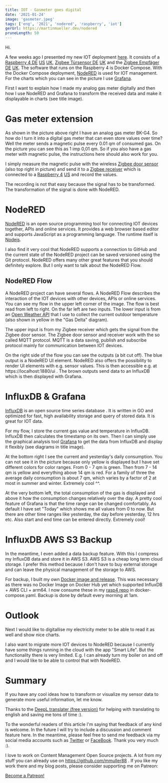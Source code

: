 ```yaml
---
title: IOT - Gasmeter goes digital
date: '2021-01-24'
image: 'gasmeter.jpeg'
tags: ['eng', '2021', 'nodered', 'raspberry', 'iot']
gerUrl: https://martinmueller.dev/nodered
pruneLength: 50
---
```


Hi.

A few weeks ago I presented my new IOT deployment [here](https://martinmueller.dev/rasp4). It consists of a [Raspberry 4 DE](https://amzn.to/3a0Xjsd) [US](https://amzn.to/3iEHyuD) [UK](https://amzn.to/2Y8FOQZ), [Zigbee Türsensor DE](https://amzn.to/2KEqsAz) [UK](https://amzn.to/2MeSmDM) and the [Zigbee Empfäger DE](https://amzn.to/2Y4aq63) [UK](https://amzn.to/3pjZrSk). The software that runs on the Raspberry 4 is Docker Compose. With the Docker Compose deployment, [NodeRED](https://github.com/node-red/node-red) is used for IOT management. For the charts which you can see in the picture I use [Grafana](https://github.com/grafana/grafana).

First I want to explain how I made my analog gas meter digitally and then how I use NodeRED and Grafana to transform the received data and make it displayable in charts (see title image).

# Gas meter extension
As shown in the picture above right I have an analog gas meter BK-G4. So how do I turn it into a digital gas meter that can even store values over time? Well the meter sends a magnetic pulse every 0.01 qm of consumed gas. On the picture you can see this as 1 imp 0,01 qm. So if you also have a gas meter with magnetic pulse, the instructions here should also work for you.

I simply measure the magnetic pulse with the wireless [Zigbee door sensor](https://amzn.to/2KEqsAz) (also top right in picture) and send it to a [Zigbee receiver](https://amzn.to/2Y4aq63) which is connected to a [Raspberry 4](https://amzn.to/3a0Xjsd) [US](https://amzn.to/3iEHyuD) and record the values.

The recording is not that easy because the signal has to be transformed. The transformation of the signal is done with NodeRED.

# NodeRED
[NodeRED](https://github.com/node-red/node-red) is an open source programming tool for connecting IOT devices together, APIs and online services. It provides a web browser based editor and supports JavaScript as a programming language. The runtime itself is [Nodejs](https://en.wikipedia.org/wiki/Node.js).

I also find it very cool that NodeRED supports a connection to GitHub and the current state of the NodeRED project can be saved versioned using the Git protocol. NodeRED offers many other great features that you should definitely explore. But I only want to talk about the NodeRED Flow.

## NodeRED Flow
A NodeRED project can have several flows. A NodeRED Flow describes the interaction of the IOT devices with other devices, APIs or online services. You can see my flow in the upper left corner of the image. The flow is best read from left to right. On the far left are two inputs. The lower input is from an [Open Weather API](https://openweathermap.org/appid) that I use to collect the current outdoor temperature (also shown in yellow in the "Gas Delta" diagram).

The upper input is from my Zigbee receiver which gets the signal from the Zigbee door sensor. The Zigbee door sensor and receiver work with the so called MQTT protocol. MQTT is a data saving, publish and subscribe protocol mainly for communication between IOT devices.

On the right side of the flow you can see the outputs (a bit cut off). The blue output is a NodeRED UI element. NodeRED also offers the possibility to render UI elements with e.g. sensor values. This is then accessible e.g. at https://localhost:1880/ui . The brown outputs send data to an InfluxDB which is then displayed with Grafana.

# InfluxDB & Grafana
[InfluxDB](https://github.com/influxdata/influxdb) is an open source time series database . It is written in GO and optimized for fast, high availability storage and query of stored data. It is great for IOT data.

For my flow, I store the current gas value and temperature in InfluxDB. InfluxDB then calculates the timestamp on its own. Then I can simply use the graphical analysis tool [Grafana](https://github.com/grafana/grafana) to get the data from InfluxDB and display it flexibly (see diagrams in title image).

At the bottom right I see the current and yesterday's daily consumption. You can not see it in the picture because only yellow is displayed but I have set different colors for color ranges. From 0 - 7 qm is green. Then from 7 - 14 qm is yellow and everything above 14 qm is red. For a family of three the average daily consumption is about 7 qm, which varies by a factor of 2 at most in summer and winter. Extremely cool ^^.

At the very bottom left, the total consumption of the gas is displayed and above it how the consumption changes relatively over the day. A pretty cool feature of Grafana is that the time range can be changed comfortably. As default I have set "Today" which shows me all values from 0 to now. But there are other time ranges like yesterday, the day before yesterday, 12 hrs etc. Also start and end time can be entered directly. Extremely cool!

# InfluxDB AWS S3 Backup
In the meantime, I even added a data backup feature. With this I compress my InfluxDB data and store it in AWS S3. AWS S3 is a cheap long term cloud storage. I prefer this method because I don't have to buy external storage and can leave the physical management of the storage to AWS.

For backup, I built my own [Docker image and release](https://github.com/mmuller88/influxdb-s3-backup). This was necessary as there was no Docker Image on Docker Hub yet which supported InfluxDB + AWS CLI + arm64. I now consume these in my [rasp4 repo](https://github.com/mmuller88/rasp4) in docker-compose.yaml. Backup is done by default every morning at 1am.

# Outlook
Next I would like to digitallise my electricity meter to be able to read it as well and show nice charts.

I also want to migrate more IOT devices to NodeRED because I currently have some things running in the cloud with the app "Smart Life". But the functionality there is very limited. E.g. I can already turn my boiler on and off and I would like to be able to control that with NodeRED.

# Summary
If you have any cool ideas how to transform or visualize my sensor data to generate more useful information, let me know.

Thanks to the [DeepL translater (free version)](https://DeepL.com/Translator) for helping with translating to english and saving me tons of time :).

To the wonderful readers of this article I'm saying that feedback of any kind is welcome. In the future I will try to include a discussion and comment feature here. In the meantime, please feel free to send me feedback via my social media accounts such as [Twitter](https://twitter.com/MartinMueller_) or [FaceBook](https://https://facebook.com/martin.muller.10485). Thank you very much :).

I love to work on Content Management Open Source projects. A lot from my stuff you can already use on https://github.com/mmuller88 . If you like my work there and my blog posts, please consider supporting me on Patreon:

<a href="https://https://patreon.com/bePatron?u=29010217" data-patreon-widget-type="become-patron-button">Become a Patreon!</a><script async src="https://c6.patreon.com/becomePatronButton.bundle.js"></script>
